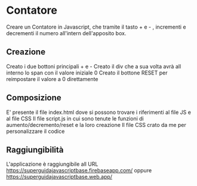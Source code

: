 # Contatore

Creare un Contatore in Javascript, che tramite il tasto + e - , incrementi e decrementi
il numero all'intern dell'apposito box. 

## Creazione

Creato i due bottoni principali + e - 
Creato il div che a sua volta avrà all interno lo span con il valore iniziale 0 
Creato il bottone RESET per reimpostare il valore a 0 direttamente

## Composizione

E' presente il file index.html dove si possono trovare i riferimenti al file JS e  al file CSS 
Il file script.js in cui sono tenute le funzioni di aumento/decremento/reset e la loro creazione
Il file CSS crato da me per personalizzare il codice 

## Raggiungibilità
L'applicazione è raggiungibile all URL https://superguidajavascriptbase.firebaseapp.com/ oppure https://superguidajavascriptbase.web.app/
